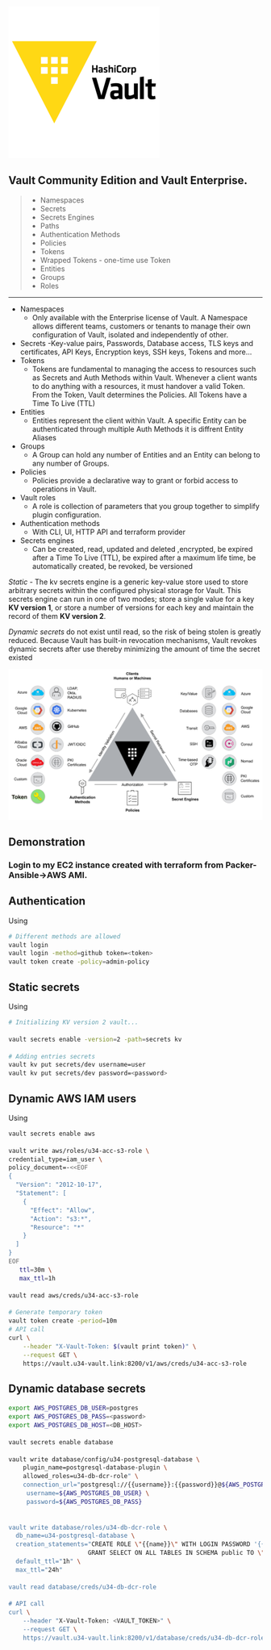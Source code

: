 <img src="../images/vault-hashicorp-logo.png" alt="drawing" width="300"/>

## Vault Community Edition and Vault Enterprise.

> -   Namespaces
> -   Secrets
> -   Secrets Engines
> -   Paths
> -   Authentication Methods
> -   Policies
> -   Tokens
> -   Wrapped Tokens - one-time use Token
> -   Entities
> -   Groups
> -   Roles
***

- Namespaces
  - Only available with the Enterprise license of Vault. A Namespace allows
different teams, customers or tenants to manage their own configuration
of Vault, isolated and independently of other.
- Secrets
  -Key-value pairs, Passwords, Database access, TLS keys and certificates,
API Keys, Encryption keys, SSH keys, Tokens and more...
- Tokens
  - Tokens are fundamental to managing the access to resources such as
Secrets and Auth Methods within Vault. Whenever a client wants to do
anything with a resources, it must handover a valid Token. From the
Token, Vault determines the Policies. All Tokens have a Time To Live
(TTL)
- Entities
  - Entities represent the client within Vault. A specific Entity can be
authenticated through multiple Auth Methods it is diffrent Entity
Aliases
- Groups
  - A Group can hold any number of Entities and an Entity can belong to any
number of Groups.
- Policies
  - Policies provide a declarative way to grant or forbid access to
operations in Vault.
- Vault roles
  - A role is collection of parameters that you group together to simplify
plugin configuration.
- Authentication methods
  - With CLI, UI, HTTP API and terraform provider
- Secrets engines
  - Can be created, read, updated and deleted ,encrypted, be expired after a
Time To Live (TTL), be expired after a maximum life time, be
automatically created, be revoked, be versioned

*Static* - The kv secrets engine is a generic key-value store used to
store arbitrary secrets within the configured physical storage for
Vault. This secrets engine can run in one of two modes; store a single
value for a key **KV version 1**, or store a number of versions for each
key and maintain the record of them **KV version 2**.

*Dynamic secrets* do not exist until read, so the risk of being stolen
is greatly reduced. Because Vault has built-in revocation mechanisms,
Vault revokes dynamic secrets after use thereby minimizing the amount of
time the secret existed

<img src="../images/hash-vault-plugin.png" alt="drawing" width="600"/>

## Demonstration
### Login to my EC2 instance created with terraform from Packer-Ansible->AWS AMI.

## Authentication
Using
```bash
# Different methods are allowed
vault login
vault login -method=github token=<token>
vault token create -policy=admin-policy
```
## Static secrets
Using
```bash
# Initializing KV version 2 vault...

vault secrets enable -version=2 -path=secrets kv

# Adding entries secrets
vault kv put secrets/dev username=user
vault kv put secrets/dev password=<password>
```
## Dynamic AWS IAM users
Using
```bash
vault secrets enable aws

vault write aws/roles/u34-acc-s3-role \
credential_type=iam_user \
policy_document=-<<EOF
{
  "Version": "2012-10-17",
  "Statement": [
    {
      "Effect": "Allow",
      "Action": "s3:*",
      "Resource": "*"
    }
  ]
}
EOF
   ttl=30m \
   max_ttl=1h

vault read aws/creds/u34-acc-s3-role

# Generate temporary token
vault token create -period=10m
# API call
curl \
    --header "X-Vault-Token: $(vault print token)" \
    --request GET \
    https://vault.u34-vault.link:8200/v1/aws/creds/u34-acc-s3-role
```

## Dynamic database secrets
```bash
export AWS_POSTGRES_DB_USER=postgres
export AWS_POSTGRES_DB_PASS=<password>
export AWS_POSTGRES_DB_HOST=<DB_HOST>

vault secrets enable database

vault write database/config/u34-postgresql-database \
    plugin_name=postgresql-database-plugin \
    allowed_roles=u34-db-dcr-role" \
    connection_url="postgresql://{{username}}:{{password}}@${AWS_POSTGRES_DB_HOST}/" \
     username=${AWS_POSTGRES_DB_USER} \
     password=${AWS_POSTGRES_DB_PASS}


vault write database/roles/u34-db-dcr-role \
  db_name=u34-postgresql-database \
  creation_statements="CREATE ROLE \"{{name}}\" WITH LOGIN PASSWORD '{{password}}' VALID UNTIL '{{expiration}}'; \
                      GRANT SELECT ON ALL TABLES IN SCHEMA public TO \"{{name}}\";" \
  default_ttl="1h" \
  max_ttl="24h"

vault read database/creds/u34-db-dcr-role

# API call
curl \
    --header "X-Vault-Token: <VAULT_TOKEN>" \
    --request GET \
    https://vault.u34-vault.link:8200/v1/database/creds/u34-db-dcr-role
```
